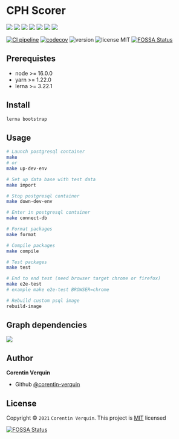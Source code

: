 # CPH Scorer
![](https://img.shields.io/badge/Lerna-3.22.0-purple)
![](https://img.shields.io/badge/Node-16-yellowgreen?logo=node.js)
![](https://img.shields.io/badge/Yarn-1.22.0-blue?logo=yarn)
![](https://img.shields.io/badge/TypeScript-4.0.0-blue?logo=typeScript)
![](https://img.shields.io/badge/postgreSQL-13.0.0-blue?logo=postgreSQL)
![](https://img.shields.io/badge/bootstrap-5.0.0-purple?logo=bootstrap)
![](https://img.shields.io/badge/alpinejs-3.0.0-green?logo=alpine.js)

[![CI pipeline](https://github.com/corentin-verquin/cphScorer/actions/workflows/ContinuousIntegration.yml/badge.svg)](https://github.com/corentin-verquin/cphScorer/actions/workflows/ContinuousIntegration.yml)
[![codecov](https://codecov.io/gh/corentin-verquin/cphScorer/branch/develop/graph/badge.svg?token=GJAQF8DM3Y)](https://codecov.io/gh/corentin-verquin/cphScorer)
![version](https://img.shields.io/github/v/release/corentin-verquin/cphScorer)
![license MIT](https://img.shields.io/badge/License-MIT-yellow.svg)
[![FOSSA Status](https://app.fossa.com/api/projects/git%2Bgithub.com%2Fcorentin-verquin%2FcphScorer.svg?type=shield)](https://app.fossa.com/projects/git%2Bgithub.com%2Fcorentin-verquin%2FcphScorer?ref=badge_shield)
## Prerequistes
- node >= 16.0.0
- yarn >= 1.22.0
- lerna >= 3.22.1

## Install
```bash
lerna bootstrap
```

## Usage
```bash
# Launch postgresql container
make
# or
make up-dev-env

# Set up data base with test data
make import

# Stop postgresql container
make down-dev-env

# Enter in postgresql container
make connect-db

# Format packages
make format

# Compile packages
make compile

# Test packages
make test

# End to end test (need browser target chrome or firefox)
make e2e-test
# example make e2e-test BROWSER=chrome

# Rebuild custom psql image 
rebuild-image
```

## Graph dependencies
![](https://raw.githubusercontent.com/corentin-verquin/cphScorer/.github/graph-dependencies.png)


## Author
**Corentin Verquin**
- Github [@corentin-verquin](https://github.com/corentin-verquin)

## License
Copyright © `2021` `Corentin Verquin`.
This project is [MIT](https://opensource.org/licenses/MIT) licensed

[![FOSSA Status](https://app.fossa.com/api/projects/git%2Bgithub.com%2Fcorentin-verquin%2FcphScorer.svg?type=large)](https://app.fossa.com/projects/git%2Bgithub.com%2Fcorentin-verquin%2FcphScorer?ref=badge_large)
